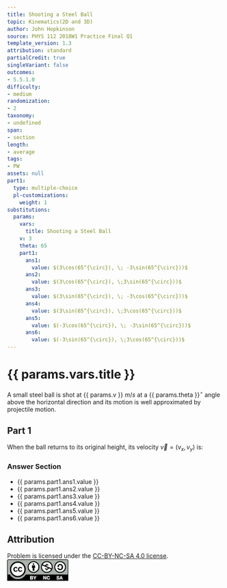 ```yaml
---
title: Shooting a Steel Ball
topic: Kinematics(2D and 3D)
author: John Hopkinson
source: PHYS 112 2018W1 Practice Final Q1
template_version: 1.3
attribution: standard
partialCredit: true
singleVariant: false
outcomes:
- 5.5.1.0
difficulty:
- medium
randomization:
- 2
taxonomy:
- undefined
span:
- section
length:
- average
tags:
- PW
assets: null
part1:
  type: multiple-choice
  pl-customizations:
    weight: 1
substitutions:
  params:
    vars:
      title: Shooting a Steel Ball
    v: 3
    theta: 65
    part1:
      ans1:
        value: $(3\cos(65^{\circ}), \; -3\sin(65^{\circ}))$
      ans2:
        value: $(3\cos(65^{\circ}), \;3\sin(65^{\circ}))$
      ans3:
        value: $(3\sin(65^{\circ}), \; -3\cos(65^{\circ}))$
      ans4:
        value: $(3\sin(65^{\circ}), \;3\cos(65^{\circ}))$
      ans5:
        value: $(-3\cos(65^{\circ}), \; -3\sin(65^{\circ}))$
      ans6:
        value: $(-3\sin(65^{\circ}), \;3\cos(65^{\circ}))$
---
```

# {{ params.vars.title }}
A small steel ball is shot at {{ params.v }} $m/s$ at a {{ params.theta }}$^{\circ}$ angle above the horizontal direction and its motion is well approximated by projectile motion.

## Part 1

When the ball returns to its original height, its velocity $\overrightarrow{v} = (v_x, v_y)$ is:

### Answer Section

- {{ params.part1.ans1.value }}
- {{ params.part1.ans2.value }}
- {{ params.part1.ans3.value }}
- {{ params.part1.ans4.value }}
- {{ params.part1.ans5.value }}
- {{ params.part1.ans6.value }}

## Attribution

Problem is licensed under the [CC-BY-NC-SA 4.0 license](https://creativecommons.org/licenses/by-nc-sa/4.0/).<br> ![The Creative Commons 4.0 license requiring attribution-BY, non-commercial-NC, and share-alike-SA license.](https://raw.githubusercontent.com/firasm/bits/master/by-nc-sa.png)